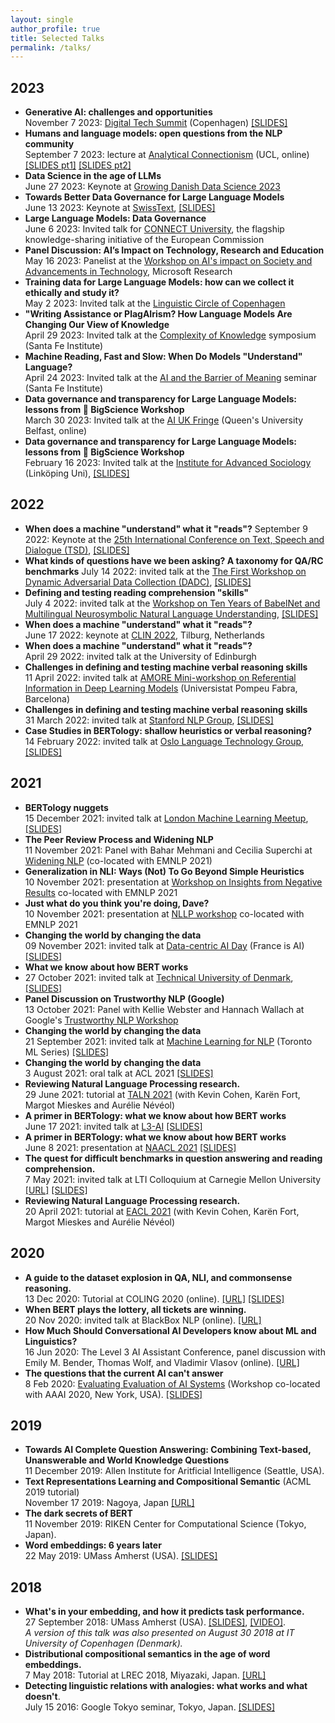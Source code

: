 ```yaml
---
layout: single
author_profile: true
title: Selected Talks
permalink: /talks/
---
```


## 2023

* **Generative AI: challenges and opportunities** <br/> 
  November 7 2023: [Digital Tech Summit](https://event.ing.dk/digitaltechsummit/session/1576137/generative-ai-challenges-and-open-questions) (Copenhagen) [[SLIDES]](https://u.pcloud.link/publink/show?code=XZPFtcVZUKwYkcA5EdVG3aGD6QAH50evAcay) 
* **Humans and language models: open questions from the NLP community** <br/> 
  September 7 2023: lecture at [Analytical Connectionism](https://www.ucl.ac.uk/gatsby/analytical-connectionism-2023) (UCL, online) [[SLIDES pt1]](https://u.pcloud.link/publink/show?code=XZ5Sw3VZTy6XNswqHGHuY8pATImQ0FbU0tSV) [[SLIDES pt2]](https://u.pcloud.link/publink/show?code=XZrhw3VZGXtd0IcImpzNiu6EmOV6OuaFwQMy)
* **Data Science in the age of LLMs**<br/>
  June 27 2023: Keynote at [Growing Danish Data Science 2023](https://ddsa.dk/growing-danish-data-science-2023/)
* **Towards Better Data Governance for Large Language Models** <br/>
  June 13 2023: Keynote at [SwissText](https://www.swisstext.org/), [[SLIDES]](https://u.pcloud.link/publink/show?code=XZCPbOVZIgH2a4MP304R8Ww4Ethh0usw8BDk)
* **Large Language Models: Data Governance** <br/>
  June 6 2023: Invited talk for [CONNECT University](https://futurium.ec.europa.eu/en/connect-university/events/large-language-models-overview-limitations-opportunities), the flagship knowledge-sharing initiative of the European Commission
* **Panel Discussion: AI’s Impact on Technology, Research and Education** <br/>
  May 16 2023: Panelist at the [Workshop on AI's impact on Society and Advancements in Technology](https://www.microsoft.com/en-us/research/event/the-workshop-on-ais-impact-on-society-and-advancements-in-technology/speakers/), Microsoft Research
* **Training data for Large Language Models: how can we collect it ethically and study it?** <br/>
  May 2 2023: Invited talk at the [Linguistic Circle of Copenhagen](https://lingvistkredsen.ku.dk/english/meetings/)
* **"Writing Assistance or PlagAIrism? How Language Models Are Changing Our View of Knowledge** <br/>
  April 29 2023: Invited talk at the [Complexity of Knowledge](https://santafe.edu/events/sbs-complexity-knowledge) symposium (Santa Fe Institute)
* **Machine Reading, Fast and Slow: When Do Models "Understand" Language?** <br/>
  April 24 2023: Invited talk at the [AI and the Barrier of Meaning](https://wiki.santafe.edu/index.php/AI_and_the_Barrier_of_Meaning_2_-_Agenda) seminar (Santa Fe Institute)
* **Data governance and transparency for Large Language Models: lessons from 🌸 BigScience Workshop** <br/>
  March 30 2023: Invited talk at the [AI UK Fringe](https://www.eventbrite.co.uk/e/exploring-the-boundaries-and-capabilities-of-large-language-models-tickets-595247279637) (Queen's University Belfast, online)
* **Data governance and transparency for Large Language Models: lessons from 🌸 BigScience Workshop** <br/>
  February 16 2023: Invited talk at the [Institute for Advanced Sociology](https://liu.se/en/article/seminarier-och-forelasningar-vid-ias) (Linköping Uni), [[SLIDES]](https://u.pcloud.link/publink/show?code=XZeaSgVZLoGmBlUJ0NzwvfwHpzeGzpmfSTMk)

## 2022

* **When does a machine "understand" what it "reads"?**
  September 9 2022: Keynote at the [25th International Conference on Text, Speech and Dialogue (TSD)](https://www.tsdconference.org/tsd2022/conf_inv_sp.html), [[SLIDES]](https://u.pcloud.link/publink/show?code=XZOjtbVZm729yQ2EKUH2O7KQBL5hWHkUNXm7)
* **What kinds of questions have we been asking? A taxonomy for QA/RC benchmarks**
  July 14 2022: invited talk at the [The First Workshop on Dynamic Adversarial Data Collection (DADC)](https://dadcworkshop.github.io/), [[SLIDES]](https://u.pcloud.link/publink/show?code=XZVWo4VZ1dPUMFmh3EByFdhb6FbJ10Ryjvny)
* **Defining and testing reading comprehension "skills"** <br/> 
  July 4 2022: invited talk at the [Workshop on Ten Years of BabelNet and Multilingual Neurosymbolic Natural Language Understanding](http://mousse-project.org/events/event-a5f3r5.html), [[SLIDES]](https://u.pcloud.link/publink/show?code=XZOcJ4VZt6ROLOfKsTuEriJvxAiUj7uV2gKV)
* **When does a machine "understand" what it "reads"?** <br/>
  June 17 2022: keynote at [CLIN 2022](https://clin2022.uvt.nl/clin32/programme/), Tilburg, Netherlands
* **When does a machine "understand" what it "reads"?** <br/>
  April 29 2022: invited talk at the University of Edinburgh
* **Challenges in defining and testing machine verbal reasoning skills** <br/>
  11 April 2022: invited talk at [AMORE Mini-workshop on Referential Information in Deep Learning Models](https://www.upf.edu/web/amore/events/-/asset_publisher/fZ5EKyUIWYDK/content/id/256963087/maximized) (Universistat Pompeu Fabra, Barcelona)
* **Challenges in defining and testing machine verbal reasoning skills** <br/>
  31 March 2022: invited talk at [Stanford NLP Group](https://nlp.stanford.edu/seminar), [[SLIDES]](https://u.pcloud.link/publink/show?code=XZeAj5VZubw6VuWs80fJsvoP0vSWNh4EtF0X)
* **Case Studies in BERTology: shallow heuristics or verbal reasoning?** <br/>
  14 February 2022: invited talk at [Oslo Language Technology Group](https://www.mn.uio.no/ifi/english/research/groups/ltg/research-seminar/), [[SLIDES]](https://u.pcloud.link/publink/show?code=XZ6147VZpjVf8rdDQXjjKXNP8DH4P45Jfzf7)

## 2021

* **BERTology nuggets** <br/>
  15 December 2021: invited talk at [London Machine Learning Meetup](https://www.meetup.com/London-Machine-Learning-Meetup/), [[SLIDES]](https://u.pcloud.link/publink/show?code=XZRYtNXZPKAWDwhNefuSIGuOnHEQ68NlySDy)
* **The Peer Review Process and Widening NLP**<br/>
  11 November 2021: Panel with Bahar Mehmani and Cecilia Superchi at [Widening NLP](http://www.winlp.org/winlp-emnlp-2021/) (co-located with EMNLP 2021)
* **Generalization in NLI: Ways (Not) To Go Beyond Simple Heuristics**<br/>
  10 November 2021: presentation at [Workshop on Insights from Negative Results](https://insights-workshop.github.io/) co-located with EMNLP 2021
* **Just what do you think you're doing, Dave?**<br/>
  10 November 2021: presentation at [NLLP workshop](https://nllpw.org/) co-located with EMNLP 2021
* **Changing the world by changing the data**<br/>
  09 November 2021: invited talk at [Data-centric AI Day](https://www.data-centric-ai.com/) (France is AI) [[SLIDES]](https://u.pcloud.link/publink/show?code=XZFn4UXZECArXx1WDJ4twArWb401KyJ4PonX)
* **What we know about how BERT works**<br/> 
* 27 October 2021: invited talk at [Technical University of Denmark](https://www.dtu.dk/service/kalender/arrangement?id=4caa466a-c27a-4f75-8560-e014423678ef), [[SLIDES]](https://u.pcloud.link/publink/show?code=XZshhOXZpAIBba2nXvQwNj3Ukc9cvhkIK84V)
* **Panel Discussion on Trustworthy NLP (Google)**<br/>
  13 October 2021: Panel with Kellie Webster and Hannach Wallach at Google's [Trustworthy NLP Workshop](https://events.withgoogle.com/trustworthy-nlp-workshop-2021/)
* **Changing the world by changing the data**<br/>
  21 September 2021: invited talk at [Machine Learning for NLP](https://hopin.com/events/machine-learning-in-nlp-summit#speakers) (Toronto ML Series) [[SLIDES]](https://u.pcloud.link/publink/show?code=XZrR8tXZGy6cJte1mybjsXD5U3rVp7eNfnRk)
* **Changing the world by changing the data**<br/>
  3 August 2021: oral talk at ACL 2021 [[SLIDES]](https://u.pcloud.link/publink/show?code=XZkiIxXZRHfXWjEPnUVsNrbStQUY8mxj2qYk)
* **Reviewing Natural Language Processing research.** <br/>
  29 June 2021: tutorial at [TALN 2021](https://talnrecital2021.inria.fr/relire/) (with Kevin Cohen, Karën Fort, Margot Mieskes and Aurélie Névéol)
* **A primer in BERTology: what we know about how BERT works** <br/>
  June 17 2021: invited talk at [L3-AI](https://l3-ai.dev/) [[SLIDES]](https://u.pcloud.link/publink/show?code=XZ7JsTXZxkfM84V2cVHyAWvPJdrhNR9NIRY7)
* **A primer in BERTology: what we know about how BERT works** <br/>
  June 8 2021: presentation at [NAACL 2021](https://2021.naacl.org/) [[SLIDES]](https://u.pcloud.link/publink/show?code=XZ7JsTXZxkfM84V2cVHyAWvPJdrhNR9NIRY7)  
* **The quest for difficult benchmarks in question answering and reading comprehension.** <br/> 
  7 May 2021: invited talk at LTI Colloquium at Carnegie Mellon University [[URL]](https://lti.cs.cmu.edu/lti-colloquium) [[SLIDES]](https://u.pcloud.link/publink/show?code=XZKfheXZTrUhvUYVniQvyXFwq6nePjFw7RMk)
* **Reviewing Natural Language Processing research.** <br/>
  20 April 2021: tutorial at [EACL 2021](https://github.com/reviewingNLP/EACL2021T5) (with Kevin Cohen, Karën Fort, Margot Mieskes and Aurélie Névéol)

## 2020

* **A guide to the dataset explosion in QA, NLI, and commonsense reasoning.** <br/> 13 Dec 2020: Tutorial at COLING 2020 (online). [[URL]](https://coling2020.org/pages/tutorials.html) [[SLIDES]](../assets/files/dataset-explosion.pdf)
* **When BERT plays the lottery, all tickets are winning.** <br/> 20 Nov 2020: invited talk at BlackBox NLP (online). [[URL]](https://slideslive.com/38939762)
* **How Much Should Conversational AI Developers know about ML and Linguistics?** <br/> 16 Jun 2020: The Level 3 AI Assistant Conference, panel discussion with Emily M. Bender, Thomas Wolf, and Vladimir Vlasov (online). [[URL]](https://www.l3-ai.dev/)
* **The questions that the current AI can't answer** <br/> 8 Feb 2020: [Evaluating Evaluation of AI Systems](href="http://eval.how/aaai-2020/program.html) (Workshop co-located with AAAI 2020, New York, USA). [[SLIDES]](http://pc.cd/2f3italK)

## 2019

* **Towards AI Complete Question Answering: Combining Text-based, Unanswerable and World Knowledge Questions** <br/>
11 December 2019: Allen Institute for Aritficial Intelligence (Seattle, USA).  
* **Text Representations Learning and Compositional Semantic** (ACML 2019 tutorial)<br/> November 17 2019: Nagoya, Japan [[URL]](href="http://www.acml-conf.org/2019/tutorials/)
* **The dark secrets of BERT** <br/> 11 November 2019: RIKEN Center for Computational Science (Tokyo, Japan).  
* **Word embeddings: 6 years later** <br/>
22 May 2019: UMass Amherst (USA). [[SLIDES]](http://pc.cd/VVGitalK)

## 2018

* **What's in your embedding, and how it predicts task performance.** <br/> 27 September 2018: UMass Amherst (USA). [[SLIDES]](http://pc.cd/OdLctalK), [[VIDEO]](https://www.youtube.com/watch?v=heKsgZSOB1Q). <br/>
    *A version of this talk was also presented on August 30 2018 at IT University of Copenhagen (Denmark).*
* **Distributional compositional semantics in the age of word embeddings.** <br/>
  7 May 2018: Tutorial at LREC 2018, Miyazaki, Japan. [[URL]](http://text-machine.cs.uml.edu/lrec2018_t4/index.html)
* **Detecting linguistic relations with analogies: what works and what doesn't**. <br/> July 15 2016: Google Tokyo seminar, Tokyo, Japan. [[SLIDES]](https://my.pcloud.com/publink/show?code=XZQqO47ZcVoEAV7QPDmNI9MgyDT3wk8D39Uk)
